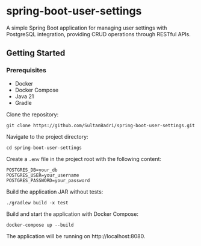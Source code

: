 # spring-boot-user-settings

A simple Spring Boot application for managing user settings with PostgreSQL integration, providing CRUD operations through RESTful APIs.

## Getting Started

### Prerequisites

- Docker
- Docker Compose
- Java 21
- Gradle

Clone the repository:
```
git clone https://github.com/SultanBadri/spring-boot-user-settings.git
```

Navigate to the project directory:
```
cd spring-boot-user-settings
```

Create a `.env` file in the project root with the following content:
```
POSTGRES_DB=your_db
POSTGRES_USER=your_username
POSTGRES_PASSWORD=your_password
```

Build the application JAR without tests:
```
./gradlew build -x test
```

Build and start the application with Docker Compose:
```
docker-compose up --build
```

The application will be running on http://localhost:8080.
